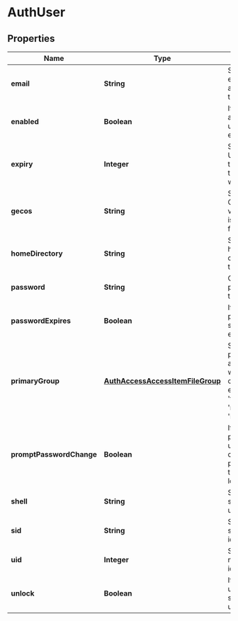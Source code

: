 
# AuthUser

## Properties
Name | Type | Description | Notes
------------ | ------------- | ------------- | -------------
**email** | **String** | Specifies an email address for the user. |  [optional]
**enabled** | **Boolean** | If true, the authenticated user is enabled. |  [optional]
**expiry** | **Integer** | Specifies the Unix Epoch time when the auth user will expire. |  [optional]
**gecos** | **String** | Specifies the GECOS value, which is usually the full name. |  [optional]
**homeDirectory** | **String** | Specifies a home directory for the user. |  [optional]
**password** | **String** | Changes the password for the user. |  [optional]
**passwordExpires** | **Boolean** | If true, the password should expire. |  [optional]
**primaryGroup** | [**AuthAccessAccessItemFileGroup**](AuthAccessAccessItemFileGroup.md) | Specifies properties for a persona, which consists of either a &#39;type&#39; and a &#39;name&#39; or an &#39;ID&#39;. |  [optional]
**promptPasswordChange** | **Boolean** | If true, prompts the user to change their password at the next login. |  [optional]
**shell** | **String** | Specifies the shell for the user. |  [optional]
**sid** | **String** | Specifies a security identifier. |  [optional]
**uid** | **Integer** | Specifies a numeric user identifier. |  [optional]
**unlock** | **Boolean** | If true, the user account should be unlocked. |  [optional]



